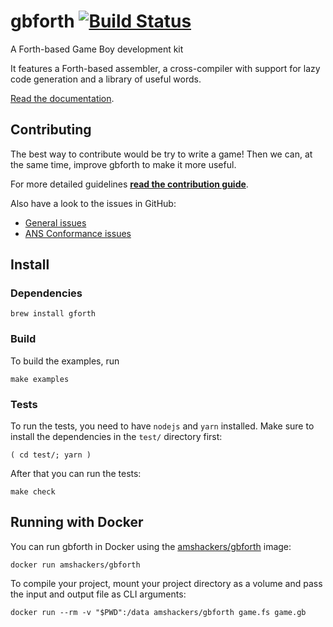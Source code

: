 # gbforth [![Build Status](https://travis-ci.org/ams-hackers/gbforth.svg?branch=master)](https://travis-ci.org/ams-hackers/gbforth)

A Forth-based Game Boy development kit

It features a Forth-based assembler, a cross-compiler with support
for lazy code generation and a library of useful words.

[Read the documentation](https://ams-hackers.github.io/gbforth/).

## Contributing

The best way to contribute would be try to write a game! Then we can,
at the same time, improve gbforth to make it more useful.

For more detailed guidelines **[read the contribution guide](https://ams-hackers.github.io/gbforth/contribute)**.

Also have a look to the issues in GitHub:

- [General issues](https://github.com/ams-hackers/gbforth/issues?utf8=%E2%9C%93&q=is%3Aissue+is%3Aopen+-label%3Aconformance+)
- [ANS Conformance issues](https://github.com/ams-hackers/gbforth/milestones)

## Install

### Dependencies

```
brew install gforth
```

### Build

To build the examples, run

```
make examples
```

### Tests

To run the tests, you need to have `nodejs` and `yarn` installed. Make
sure to install the dependencies in the `test/` directory first:

```
( cd test/; yarn )
```

After that you can run the tests:

```
make check
```

## Running with Docker

You can run gbforth in Docker using the [amshackers/gbforth](https://hub.docker.com/r/amshackers/gbforth) image:

```
docker run amshackers/gbforth
```

To compile your project, mount your project directory as a volume and
pass the input and output file as CLI arguments:

```
docker run --rm -v "$PWD":/data amshackers/gbforth game.fs game.gb
```
